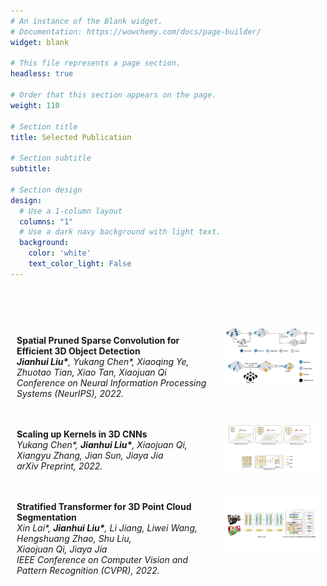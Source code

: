 ```yaml
---
# An instance of the Blank widget.
# Documentation: https://wowchemy.com/docs/page-builder/
widget: blank

# This file represents a page section.
headless: true

# Order that this section appears on the page.
weight: 110

# Section title
title: Selected Publication

# Section subtitle
subtitle:

# Section design
design:
  # Use a 1-column layout
  columns: "1"
  # Use a dark navy background with light text.
  background:
    color: 'white'
    text_color_light: False
---
```



<!-- **Spatial Pruned Sparse Convolution for Efficient 3D Object Detection**\
_Jianhui Liu*_, _Yukang Chen*_, _Xiaoqing Ye_, _Zhuotao Tian_, _Xiao Tan_, _Xiaojuan Qi_\
_Conference on Neural Information Processing Systems (NeurIPS), 2022._ -->

<!-- <img src="../publication/sps-conv/SPS-Conv.png" width = "300" height = "200" alt="图片说明" align=right /> -->

<br>
<br>
<br>


<div style="width:100%;border:0px;border-spacing:0px;border-collapse:separate;margin-right:auto;margin-left:auto; display: flex">	
	<div style="padding:10px;width:100%;vertical-align:middle">
    <p><b>Spatial Pruned Sparse Convolution for Efficient 3D Object Detection</b><br>
      <i><b>Jianhui Liu*</b>, Yukang Chen*, Xiaoqing Ye, Zhuotao Tian, Xiao Tan, Xiaojuan Qi</i><br>
      <i>Conference on Neural Information Processing Systems (NeurIPS), 2022.</i></p >
	</div>
	<div style="padding:10px;width:50%;vertical-align:middle">
			<img src='../publication/sps-conv/SPS-Conv.png' width="250">
	</div>
</div>

<div style="width:100%;border:0px;border-spacing:0px;border-collapse:separate;margin-right:auto;margin-left:auto; display: flex">	
	<div style="padding:10px;width:100%;vertical-align:middle">
    <p><b>Scaling up Kernels in 3D CNNs</b><br>
      <i>Yukang Chen*, <b>Jianhui Liu*</b>, Xiaojuan Qi, Xiangyu Zhang, Jian Sun, Jiaya Jia</i><br>
      <i>arXiv Preprint, 2022.</i></p >
	</div>
	<div style="padding:10px;width:50%;vertical-align:middle">
			<img src='../publication/sw-conv/SW-Conv.png' width="250">
	</div>
</div>

<!-- **Scaling up Kernels in 3D CNNs**\
_Yukang Chen*_, _Jianhui Liu*_, _Xiaojuan Qi_, _Xiangyu Zhang_, _Jian Sun_, _Jiaya Jia_\
_arxiv preprint_ -->

<!-- **Stratified Transformer for 3D Point Cloud Segmentation**\
_Xin Lai*_, _Jianhui Liu*_, _Li Jiang_, _Liwei Wang_, _Hengshuang Zhao_, _Shu Liu_, _Xiaojuan Qi_, _Jiaya Jia_,\
_IEEE Conference on Computer Vision and Pattern Recognition (CVPR), 2022._

 -->

<div style="width:100%;border:0px;border-spacing:0px;border-collapse:separate;margin-right:auto;margin-left:auto; display: flex">	
	<div style="padding:10px;width:100%;vertical-align:middle">
    <p><b>Stratified Transformer for 3D Point Cloud Segmentation</b><br>
      <i>Xin Lai*, <b>Jianhui Liu*</b>, Li Jiang, Liwei Wang, Hengshuang Zhao, Shu Liu, <br> Xiaojuan Qi, Jiaya Jia</i><br>
      <i>IEEE Conference on Computer Vision and Pattern Recognition (CVPR), 2022.</i></p >
	</div>
	<div style="padding:10px;width:50%;vertical-align:middle">
			<img src='../publication/stratified/Stratified.png' width="250">
	</div>
</div> 